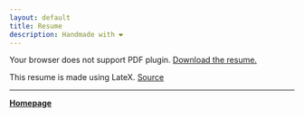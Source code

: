 ```yaml
---
layout: default
title: Resume
description: Handmade with ❤️
---
```


<object data="cv_rahul_bali.pdf" type="application/pdf" width="100%" height="600px">
  <p>
    Your browser does not support PDF plugin.
    <a href="https://www.overleaf.com/download/project/5f54e12e29a97e00016ebded/build/17fbfdfd699-b88272d7236d2585/output/output.pdf?compileGroup=standard&popupDownload=true" download>Download the resume.</a>
  </p>
</object>

This resume is made using LateX. [Source](https://www.overleaf.com/read/hdvpwxrsvmgs)

<!-- 
<object data="https://www.overleaf.com/download/project/5f54e12e29a97e00016ebded/build/17fbfdfd699-b88272d7236d2585/output/output.pdf?compileGroup=standard&popupDownload=true" type="application/pdf" width="100%" height="600px">
  <p>
    Your browser does not support PDF plugin.
    <a href="rahul_resume_DevOps.pdf" download>Download</a>
  </p>
</object> -->

***
[**Homepage**](./)
